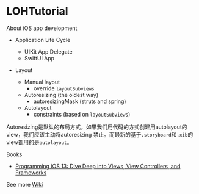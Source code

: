 # LOHTutorial
About iOS app development

* Application Life Cycle
    - UIKit App Delegate
    - SwiftUI App

* Layout
    - Manual layout
        * override `layoutSubviews`
    - Autoresizing (the oldest way)
        * autoresizingMask (struts and spring)
    - Autolayout
        * constraints (based on `layoutSubviews`)

Autoresizing是默认的布局方式，如果我们用代码的方式创建用autolayout的view，我们应该主动将autoresizing 禁止。而最新的基于`.storyboard`和`.xib`的view都用的是`autolayout`。

Books

* [Programming iOS 13: Dive Deep into Views, View Controllers, and Frameworks](https://www.amazon.com/Programming-iOS-13-Controllers-Frameworks/dp/1492074616)

See more [Wiki](https://github.com/LockedOutofHeaven/LOHTutorial/wiki)